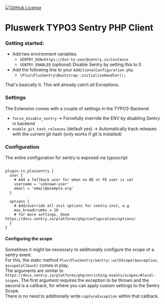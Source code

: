 [![GitHub License](https://img.shields.io/github/license/pluswerk/sentry.svg?style=flat-square)](https://github.com/pluswerk/sentry/blob/master/LICENSE.txt)

# Pluswerk TYPO3 Sentry PHP Client

### Getting started:

- Add two environment variables:
  - `SENTRY_DSN=https://dsn-to-your@sentry.io/instance`
  - `SENTRY_ENABLED` (optional) Disable Sentry by setting this to 0
- Add the following line to your `AdditionalConfiguration.php`
  - `\Plus\PlusSentry\Bootstrap::initializeHandler();`

That's basically it. This will already catch all Exceptions.

### Settings

The Extension comes with a couple of settings in the TYPO3-Backend:
- `force_disable_sentry` -> Forcefully override the ENV by disabling Sentry in backend
- `enable_git_hash_releases` (default yes) -> Automatically track releases with the current git hash (only works if git is installed)

### Configuration

The entire configuration for sentry is exposed via typoscript

```typo3_typoscript

plugin.tx_plussentry {
  user {
    # Add a fallback user for when no BE or FE user is set
    username = 'unknown-user'
    email = 'email@example.org'
  }

  options {
    # Add/override all init options for sentry-init, e.g
    max_breadcrumbs = 10
    # for more settings, @see https://docs.sentry.io/platforms/php/configuration/options/
  }
}

```

#### Configuring the scope

Sometimes it might be necessary to additionally configure the scope of a sentry event.  
For this, the static method `Plus\PlusSentry\Sentry::withScope($exception, $scopeCallback)` comes in play.  
The arguments are similar to `https://docs.sentry.io/platforms/php/enriching-events/scopes/#local-scopes`.
The first argument requires the exception to be thrown and the second is a callback, 
for where you can apply custom settings to the Sentry Scope.  
There is no need to additionally write `captureException` within that callback.
